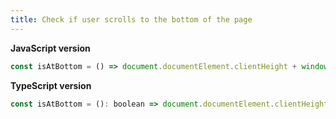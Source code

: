 ```yaml
---
title: Check if user scrolls to the bottom of the page
---
```


**JavaScript version**

```js
const isAtBottom = () => document.documentElement.clientHeight + window.scrollY >= document.documentElement.scrollHeight;
```

**TypeScript version**

```js
const isAtBottom = (): boolean => document.documentElement.clientHeight + window.scrollY >= document.documentElement.scrollHeight;
```
